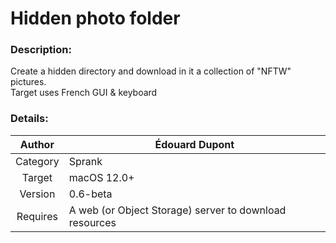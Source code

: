 # Hidden photo folder

### Description:
Create a hidden directory and download in it a collection of "NFTW" pictures.  
Target uses French GUI & keyboard

### Details:
| Author   | Édouard Dupont |
| :--: | -- |
| Category | Sprank |
| Target   | macOS 12.0+ |
| Version  | 0.6-beta |
| Requires | A web (or Object Storage) server to download resources |
